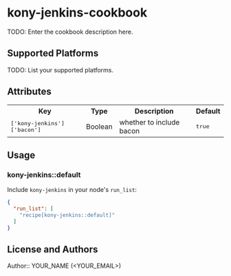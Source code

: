 # kony-jenkins-cookbook

TODO: Enter the cookbook description here.

## Supported Platforms

TODO: List your supported platforms.

## Attributes

<table>
  <tr>
    <th>Key</th>
    <th>Type</th>
    <th>Description</th>
    <th>Default</th>
  </tr>
  <tr>
    <td><tt>['kony-jenkins']['bacon']</tt></td>
    <td>Boolean</td>
    <td>whether to include bacon</td>
    <td><tt>true</tt></td>
  </tr>
</table>

## Usage

### kony-jenkins::default

Include `kony-jenkins` in your node's `run_list`:

```json
{
  "run_list": [
    "recipe[kony-jenkins::default]"
  ]
}
```

## License and Authors

Author:: YOUR_NAME (<YOUR_EMAIL>)
